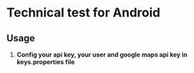 # Technical test for Android

## Usage
1. **Config your api key, your user and google maps api key in keys.properties file**
